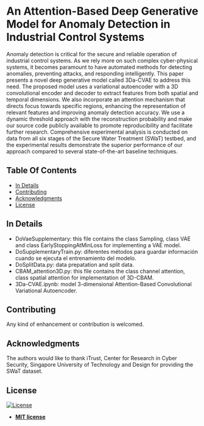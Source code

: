 # An Attention-Based Deep Generative Model for Anomaly Detection in Industrial Control Systems
Anomaly detection is critical for the secure and reliable operation of industrial control systems. As we rely more on such complex cyber-physical systems, it becomes paramount to have automated methods for detecting anomalies, preventing attacks, and responding intelligently. This paper presents a novel deep generative model called 3Da-CVAE to address this need. The proposed model uses a variational autoencoder with a 3D convolutional encoder and decoder to extract features from both spatial and temporal dimensions. We also incorporate an attention mechanism that directs focus towards specific regions, enhancing the representation of relevant features and improving anomaly detection accuracy. We use a dynamic threshold approach with the reconstruction probability and make our source code publicly available to promote reproducibility and facilitate further research. Comprehensive experimental analysis is conducted on data from all six stages of the Secure Water Treatment (SWaT) testbed, and the experimental results demonstrate the superior performance of our approach compared to several state-of-the-art baseline techniques.

## Table Of Contents
-  [In Details](#in-details)
-  [Contributing](#contributing)
-  [Acknowledgments](#acknowledgments)
- [License](#license)

## In Details
- DoVaeSupplementary: this file contains the class Sampling, class VAE and class EarlyStoppingAtMinLoss for implementing a VAE model.
- DoSupplementaryTrain.py: diferentes métodos para guardar información cuando se ejecuta el entrenamiento del modelo.
- DoSplitData.py: data prepatation and split data.
- CBAM_attention3D.py: this file contains the class channel attention, class spatial attention for implementation of 3D-CBAM.
- 3Da-CVAE.ipynb: model 3-dimensional Attention-Based Convolutional Variational Autoencoder.

## Contributing
Any kind of enhancement or contribution is welcomed.

## Acknowledgments
The authors would like to thank iTrust, Center for Research in Cyber Security, Singapore University of Technology and Design for providing the SWaT dataset.


## License
[![License](http://img.shields.io/:license-mit-blue.svg?style=flat-square)](http://badges.mit-license.org)

- **[MIT license](https://github.com/mmacas11/3Da-CVAE/blob/master/LICENSE.md)**


